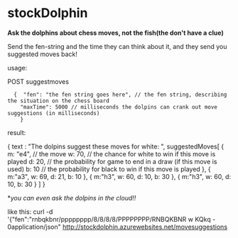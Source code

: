 stockDolphin
============

**Ask the dolphins about chess moves, not the fish(the don't have a clue)**

Send the fen-string and the time they can think about it, and they send you suggested moves back!


usage:

POST suggestmoves

      {  "fen": "the fen string goes here", // the fen string, describing the situation on the chess board
        "maxTime": 5000 // milliseconds the dolpins can crank out move suggestions (in milliseconds)
        }
        
result:

{ 
  text : "The dolpins suggest these moves for white: ",
  suggestedMoves[
        { m: "e4", // the move
          w: 70, // the chance for white to win if this move is played
          d: 20, // the probability for game to end in a draw (if this move is used)
          b: 10  // the probability for black to win if this move is played
          },
          {
             m:"a3",
             w: 69,
             d: 21,
             b: 10
             },
          {
             m:"h3",
             w: 60,
             d: 10,
             b: 30
             },
          {
             m:"h3",
             w: 60,
             d: 10,
             b: 30
             }
          ]
}
             
**you can even ask the dolpins in the cloud!!*

like this: curl -d '{"fen":"rnbqkbnr/pppppppp/8/8/8/8/PPPPPPPP/RNBQKBNR w KQkq - 0application/json" http://stockdolphin.azurewebsites.net/movesuggestions

